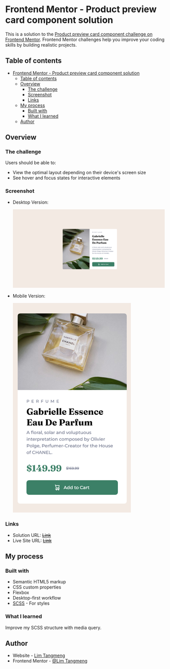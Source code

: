 # Frontend Mentor - Product preview card component solution

This is a solution to the [Product preview card component challenge on Frontend Mentor](https://www.frontendmentor.io/challenges/product-preview-card-component-GO7UmttRfa). Frontend Mentor challenges help you improve your coding skills by building realistic projects.

## Table of contents

- [Frontend Mentor - Product preview card component solution](#frontend-mentor---product-preview-card-component-solution)
  - [Table of contents](#table-of-contents)
  - [Overview](#overview)
    - [The challenge](#the-challenge)
    - [Screenshot](#screenshot)
    - [Links](#links)
  - [My process](#my-process)
    - [Built with](#built-with)
    - [What I learned](#what-i-learned)
  - [Author](#author)

## Overview

### The challenge

Users should be able to:

- View the optimal layout depending on their device's screen size
- See hover and focus states for interactive elements

### Screenshot

- Desktop Version:

  ![Product Preview Desktop](./output/product_preview.png)

- Mobile Version:

  ![Product Preview Mobile](./output/product_preview_mobile.png)

### Links

- Solution URL: ~~[Link](#)~~
- Live Site URL: ~~[Link](#)~~

## My process

### Built with

- Semantic HTML5 markup
- CSS custom properties
- Flexbox
- Desktop-first workflow
- [SCSS](https://sass-lang.com/documentation/syntax) - For styles

### What I learned

Improve my SCSS structure with media query.

## Author

- Website - [Lim Tangmeng](https://www.limtangmeng.vercel.com)
- Frontend Mentor - [@Lim Tangmeng](https://www.frontendmentor.io/profile/ImFropZ)
